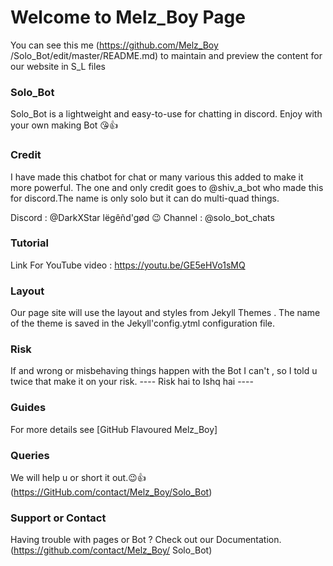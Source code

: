 # Welcome to Melz_Boy Page

You can see this me (https://github.com/Melz_Boy
/Solo_Bot/edit/master/README.md)
to maintain and preview the content for our website in 
S_L files


### Solo_Bot

Solo_Bot is a lightweight and easy-to-use for chatting
in discord. Enjoy with your own making Bot 😘👍

### Credit

I have made this chatbot for chat or many various this 
added to make it more powerful. The one and only credit
goes to @shiv_a_bot who made this for discord.The
name is only solo but it can do multi-quad things.

Discord : @DarkXStar lëgêñd'gød 😉
Channel : @solo_bot_chats


### Tutorial

Link For YouTube video : https://youtu.be/GE5eHVo1sMQ


### Layout

Our page site will use the layout and styles from
Jekyll Themes . The name of the theme is saved in the
Jekyll'config.ytml configuration file.


### Risk 

If and wrong or misbehaving things happen with the 
Bot I can't , so I told u twice that make it on your
risk.
         ---- Risk hai to Ishq hai ----


### Guides

For more details see [GitHub Flavoured Melz_Boy]


### Queries

We will help u or short it out.😉👍
(https://GitHub.com/contact/Melz_Boy/Solo_Bot)


### Support or Contact

Having trouble with pages or Bot ? Check out our
Documentation.(https://github.com/contact/Melz_Boy/
Solo_Bot)




